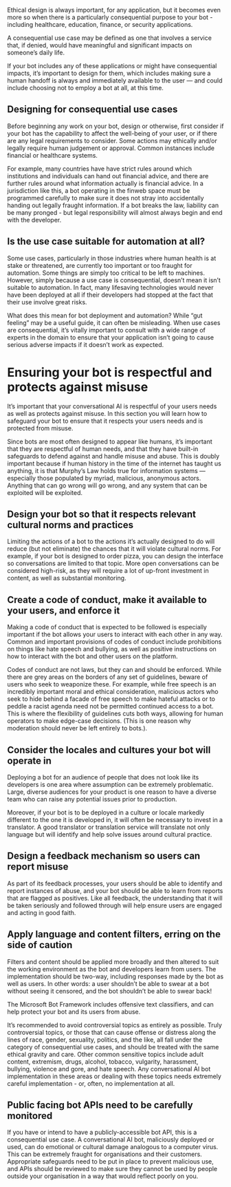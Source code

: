 Ethical design is always important, for any application, but it becomes even more so when there is a particularly consequential purpose to your bot - including healthcare, education, finance, or security applications. 

A consequential use case may be defined as one that involves a service that, if denied, would  have meaningful and significant impacts on someone’s daily life. 

If your bot includes any of these applications or might have consequential impacts, it’s important to design for them, which includes making sure a human handoff is always and immediately available to the user — and could include choosing not to employ a bot at all, at this time.

## Designing for consequential use cases

Before beginning any work on your bot, design or otherwise, first consider if your bot has the capability to affect the well-being of your user, or if there are any legal requirements to consider. Some actions may ethically and/or legally require human judgement or approval. 
Common instances include financial or healthcare systems.

For example, many countries have have strict rules around  which institutions and individuals can hand out financial advice, and there are further rules around what information actually is financial advice. In a jurisdiction like this, a bot operating in the finweb space must be programmed carefully to make sure it does not stray into accidentally handing out legally fraught information. If a bot breaks the law, liability can be many pronged - but legal responsibility will almost always begin and end with the developer.

## Is the use case suitable for automation at all?

Some use cases, particularly in those industries where human health is at stake or threatened, are currently too important or too fraught for automation. Some things are simply too critical to be left to machines. However, simply because a use case is consequential, doesn’t mean it isn’t suitable to automation. In fact, many lifesaving technologies would never have been deployed at all if their developers had stopped at the fact that their use involve great risks. 

What does this mean for bot deployment and automation? While “gut feeling” may be a useful guide, it can often be misleading. When use cases are consequential, it’s vitally important to consult with a wide range of experts in the domain to ensure that your application isn’t going to cause serious adverse impacts if it doesn’t work as expected.

# Ensuring your bot is respectful and protects against misuse

It’s important that your conversational AI is respectful of your users needs as well as protects against misuse. In this section you will learn how to safeguard your bot to ensure that it respects your users needs and is protected from misuse.

Since bots are most often designed to appear like humans, it’s important that they are respectful of human needs, and that they have built-in safeguards to defend against and handle misuse and abuse. This is doubly important because if human history in the time of the internet has taught us anything, it is that Murphy’s Law holds true for information systems — especially those populated by myriad, malicious, anonymous actors. Anything that can go wrong will go wrong, and any system that can be exploited will be exploited.

## Design your bot so that it respects relevant cultural norms and practices

Limiting the actions of a bot to the actions it’s actually designed to do will reduce (but not eliminate) the chances that it will violate cultural norms. For example, if your bot is designed to order pizza, you can design the interface so conversations are limited to that topic. More open conversations can be considered high-risk, as they will require a lot of up-front investment in content, as well as substantial monitoring. 

## Create a code of conduct, make it available to your users, and enforce it

Making a code of conduct that is expected to be followed is especially important if the bot allows your users to interact with each other in any way. Common and important provisions of codes of conduct include prohibitions on things like hate speech and bullying, as well as positive instructions on how to interact with the bot and other users on the platform. 

Codes of conduct are not laws, but they can and should be enforced. While there are grey areas on the borders of any set of guidelines, beware of users who seek to weaponize these. For example, while free speech is an incredibly important moral and ethical consideration, malicious actors who seek to hide behind a facade of free speech to make hateful attacks or to peddle a racist agenda need not be permitted continued access to a bot. This is where the flexibility of guidelines cuts both ways, allowing for human operators to make edge-case decisions. (This is one reason why moderation should never be left entirely to bots.).

## Consider the locales and cultures your bot will operate in

Deploying a bot for an audience of people that does not look like its developers is one area where assumption can be extremely problematic. Large, diverse audiences for your product is one reason to have a diverse team who can raise any potential issues prior to production. 

Moreover, if your bot is to be deployed in a culture or locale markedly different to the one it is developed in, it will often be necessary to invest in a translator. A good translator or translation service will translate not only language but will identify and help solve issues around cultural practice.

## Design a feedback mechanism so users can report misuse

As part of its feedback processes, your users should be able to identify and report instances of abuse, and your bot should be able to learn from reports that are flagged as positives.  Like all feedback, the understanding that it will be taken seriously and followed through will help ensure users are engaged and acting in good faith.

## Apply language and content filters, erring on the side of caution

Filters and content should be applied more broadly and then altered to suit the working environment as the bot and developers learn from users. The implementation should be two-way, including responses made by the bot as well as users. In other words: a user shouldn’t be able to swear at a bot without seeing it censored, and the bot shouldn’t be able to swear back!

The Microsoft Bot Framework includes offensive text classifiers, and can help protect your bot and its users from abuse. 

It’s recommended to avoid controversial topics as entirely as possible. Truly controversial topics, or those that can cause offense or distress along the lines of race, gender, sexuality, politics, and the like, all fall under the category of consequential use cases, and should be treated with the same ethical gravity and care. Other common sensitive topics include adult content, extremism, drugs, alcohol, tobacco, vulgarity, harassment, bullying, violence and gore, and hate speech. Any conversational AI bot implementation in these areas or dealing with these topics needs extremely careful implementation - or, often, no implementation at all. 

## Public facing bot APIs need to be carefully monitored

If you have or intend to have a publicly-accessible bot API, this is a consequential use case. A conversational AI bot, maliciously deployed or used, can do emotional or cultural damage analogous to a computer virus. This can be extremely fraught for organisations and their customers. Appropriate safeguards need to be put in place to prevent malicious use, and APIs should be reviewed to make sure they cannot be used by people outside your organisation in a way that would reflect poorly on you.
